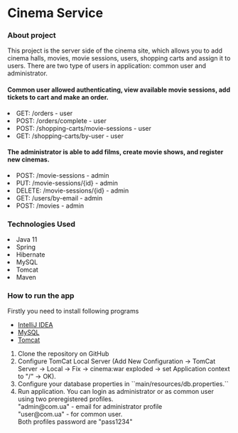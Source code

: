 # Cinema Service
### About project
This project is the server side of the cinema site, which allows you to add cinema halls, movies, movie sessions,
users, shopping carts and assign it to users. There are two type of users in application: common user and administrator.

#### Common user allowed authenticating, view available movie sessions, add tickets to cart and make an order.
<li>GET: /orders - user</li>
<li>POST: /orders/complete - user</li>
<li>POST: /shopping-carts/movie-sessions - user</li>
<li>GET: /shopping-carts/by-user - user</li>


#### The administrator is able to add films, create movie shows, and register new cinemas.
<li>POST: /movie-sessions - admin</li>
<li>PUT: /movie-sessions/{id} - admin</li>
<li>DELETE: /movie-sessions/{id} - admin</li>
<li>GET: /users/by-email - admin</li>
<li>POST: /movies - admin</li>

### Technologies Used
<li>Java 11</li>
<li>Spring</li>
<li>Hibernate</li>
<li>MySQL</li>
<li>Tomcat</li>
<li>Maven</li>

### How to run the app
Firstly you need to install following programs
<ul>
<li><a href="https://www.jetbrains.com/idea/"> IntelliJ IDEA</a></li>
<li><a href="https://dev.mysql.com/downloads/installer/">MySQL</a></li>
<li><a href="https://tomcat.apache.org/download-90.cgi">Tomcat</a></li>
</ul>
<ol>
<li>Clone the repository on GitHub</li>
<li>Configure TomCat Local Server (Add New Configuration -> TomCat Server -> Local -> Fix -> cinema:war exploded -> set Application context to "/" -> OK).</li>
<li> Configure your database properties in ``main/resources/db.properties.`` </li>
<li> Run application. You can login as administrator or as common user using two preregistered profiles. </br>
"admin@com.ua" - email for administrator profile </br>
"user@com.ua" - for common user. </br>
Both profiles password are "pass1234"</li> </br>
</ol>